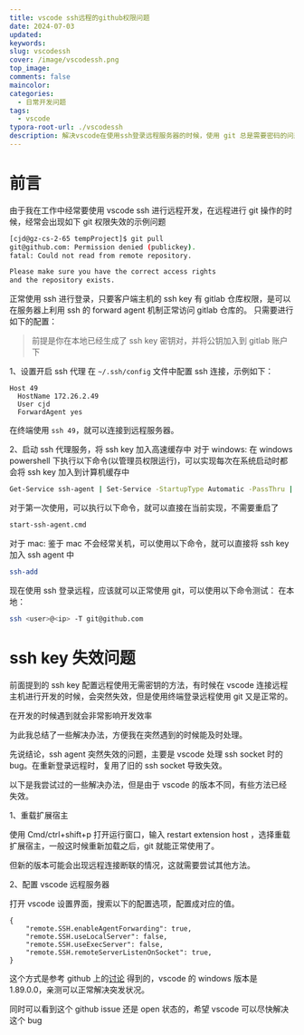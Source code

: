 ```yaml
---
title: vscode ssh远程的github权限问题
date: 2024-07-03
updated:
keywords:
slug: vscodessh
cover: /image/vscodessh.png
top_image:
comments: false
maincolor:
categories:
  - 日常开发问题
tags:
  - vscode
typora-root-url: ./vscodessh
description: 解决vscode在使用ssh登录远程服务器的时候，使用 git 总是需要密码的问题。
---
```


# 前言

由于我在工作中经常要使用 vscode ssh 进行远程开发，在远程进行 git 操作的时候，经常会出现如下 git 权限失效的示例问题

```bash
[cjd@gz-cs-2-65 tempProject]$ git pull
git@github.com: Permission denied (publickey).
fatal: Could not read from remote repository.

Please make sure you have the correct access rights
and the repository exists.
```

正常使用 ssh 进行登录，只要客户端主机的 ssh key 有 gitlab 仓库权限，是可以在服务器上利用 ssh 的 forward agent 机制正常访问 gitlab 仓库的。
只需要进行如下的配置：

> 前提是你在本地已经生成了 ssh key 密钥对，并将公钥加入到 gitlab 账户下

1、设置开启 ssh 代理
在 `~/.ssh/config` 文件中配置 ssh 连接，示例如下：

```
Host 49
  HostName 172.26.2.49
  User cjd
  ForwardAgent yes
```

在终端使用 `ssh 49`，就可以连接到远程服务器。

2、启动 ssh 代理服务，将 ssh key 加入高速缓存中
对于 windows:
在 windows powershell 下执行以下命令(以管理员权限运行)，可以实现每次在系统启动时都会将 ssh key 加入到计算机缓存中

```bash
Get-Service ssh-agent | Set-Service -StartupType Automatic -PassThru | Start-Service
```

对于第一次使用，可以执行以下命令，就可以直接在当前实现，不需要重启了

```bash
start-ssh-agent.cmd
```

对于 mac:
鉴于 mac 不会经常关机，可以使用以下命令，就可以直接将 ssh key 加入 ssh agent 中

```bash
ssh-add
```

现在使用 ssh 登录远程，应该就可以正常使用 git，可以使用以下命令测试：
在本地：

```bash
ssh <user>@<ip> -T git@github.com
```



# ssh key 失效问题

前面提到的 ssh key 配置远程使用无需密钥的方法，有时候在 vscode 连接远程主机进行开发的时候，会突然失效，但是使用终端登录远程使用 git 又是正常的。

在开发的时候遇到就会非常影响开发效率

为此我总结了一些解决办法，方便我在突然遇到的时候能及时处理。

先说结论，ssh agent 突然失效的问题，主要是 vscode 处理 ssh socket 时的 bug。在重新登录远程时，复用了旧的 ssh socket 导致失效。

以下是我尝试过的一些解决办法，但是由于 vscode 的版本不同，有些方法已经失效。

1、重载扩展宿主

使用 Cmd/ctrl+shift+p 打开运行窗口，输入 restart extension host ，选择重载扩展宿主，一般这时候重新加载之后，git 就能正常使用了。

但新的版本可能会出现远程连接断联的情况，这就需要尝试其他方法。

2、配置 vscode 远程服务器

打开 vscode 设置界面，搜索以下的配置选项，配置成对应的值。

```
{
    "remote.SSH.enableAgentForwarding": true,
    "remote.SSH.useLocalServer": false,
    "remote.SSH.useExecServer": false,
    "remote.SSH.remoteServerListenOnSocket": true,
}
```

这个方式是参考 github 上的[讨论](https://github.com/microsoft/vscode/issues/168202#issuecomment-2147925134) 得到的，vscode 的 windows 版本是 1.89.0.0，亲测可以正常解决突发状况。

同时可以看到这个 github issue 还是 open 状态的，希望 vscode 可以尽快解决这个 bug



